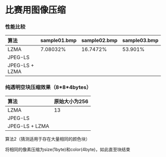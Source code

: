 # 比赛用图像压缩

### 性能比较



| 算法             | sample01.bmp | sample02.bmp | sample03.bmp |
| :------------- | :----------- | :----------- | :----------- |
| LZMA           | 7.08032%     | 16.7472%     | 53.901%      |
| JPEG-LS        |              |              |              |
| JPEG-LS + LZMA |              |              |              |

### 纯透明空块压缩效果（8\*8\*4bytes）

| 算法             | 原始大小为256 |
| :------------- | :------- |
| LZMA           | 13       |
| JPEG-LS        |          |
| JPEG-LS + LZMA |          |

算法2（猜测适用于存在大量相同的颜色块）

将相同的像素压缩为size(1byte)和color(4byte)，如此直至块结束




